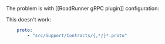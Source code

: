 The problem is with [[RoadRunner gRPC plugin]] configuration:

This doesn't work:
```yaml
    proto:
        - "src/Support/Contracts/{,*/}*.proto"
```

